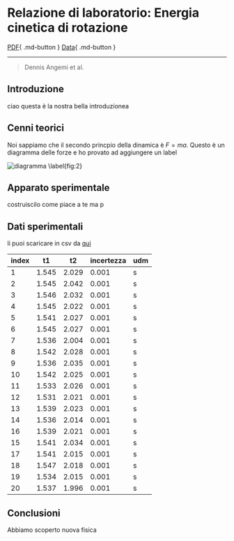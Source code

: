 # Relazione di laboratorio: Energia cinetica di rotazione
[PDF](https://github.com/opendatasicilia/informa-covid19/raw/main/risorse/informa-covid-guida.pdf){ .md-button } [Data](https://github.com/dennisangemi/lab1-dfa/tree/main/exp-1
){ .md-button }

---

> Dennis Angemi et al.

## Introduzione
ciao questa è la nostra bella introduzionea

## Cenni teorici
Noi sappiamo che il secondo princpio della dinamica è $F=ma$.
Questo è un diagramma delle forze e ho provato ad aggiungere un label

![diagramma \label{fig:2}](https://user-images.githubusercontent.com/77018886/142263856-92837168-19c9-4888-b8c1-ac701cbc7844.png)


## Apparato sperimentale
costruiscilo come piace a te ma p

## Dati sperimentali
li puoi scaricare in csv da [qui](https://raw.githubusercontent.com/dennisangemi/lab1-dfa/main/exp-1/experimental-data-1.csv)

| index | t1    | t2    | incertezza | udm |
|-------|-------|-------|------------|-----|
| 1     | 1.545 | 2.029 | 0.001      | s   |
| 2     | 1.545 | 2.042 | 0.001      | s   |
| 3     | 1.546 | 2.032 | 0.001      | s   |
| 4     | 1.545 | 2.022 | 0.001      | s   |
| 5     | 1.541 | 2.027 | 0.001      | s   |
| 6     | 1.545 | 2.027 | 0.001      | s   |
| 7     | 1.536 | 2.004 | 0.001      | s   |
| 8     | 1.542 | 2.028 | 0.001      | s   |
| 9     | 1.536 | 2.035 | 0.001      | s   |
| 10    | 1.542 | 2.025 | 0.001      | s   |
| 11    | 1.533 | 2.026 | 0.001      | s   |
| 12    | 1.531 | 2.021 | 0.001      | s   |
| 13    | 1.539 | 2.023 | 0.001      | s   |
| 14    | 1.536 | 2.014 | 0.001      | s   |
| 16    | 1.539 | 2.021 | 0.001      | s   |
| 15    | 1.541 | 2.034 | 0.001      | s   |
| 17    | 1.541 | 2.015 | 0.001      | s   |
| 18    | 1.547 | 2.018 | 0.001      | s   |
| 19    | 1.534 | 2.015 | 0.001      | s   |
| 20    | 1.537 | 1.996 | 0.001      | s   |

## Conclusioni
Abbiamo scoperto nuova fisica 

